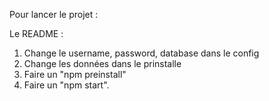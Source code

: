 Pour lancer le projet :

Le README :

1. Change le username, password, database dans le config
2. Change les données dans le prinstalle
3. Faire un "npm preinstall"
5. Faire un "npm start".

